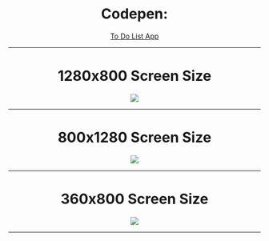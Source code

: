 <div align=center>
  <h1>Codepen:</h1> <a href="https://codepen.io/thenesern/pen/vYeaoXe" target="_blank"> To Do List App</a>
</div>

---

<div align=center>
  <h1>1280x800 Screen Size</h1>
</div>

<p align="center">
  <img src="https://raw.githubusercontent.com/thenesern/js-workplace/master/Images/To%20Do%20List/1280x800/1.png" />
</p>

---

<div align=center>
  <h1>800x1280 Screen Size</h1>
</div>

<p align="center">
  <img src="https://raw.githubusercontent.com/thenesern/js-workplace/master/Images/To%20Do%20List/800x1200/2.png" />
</p>

---

<div align=center>
  <h1>360x800 Screen Size</h1>
</div>

<p align="center">
  <img src="https://raw.githubusercontent.com/thenesern/js-workplace/master/Images/To%20Do%20List/360x800/3.png" />
</p>

---
